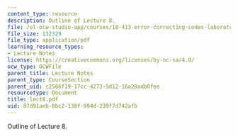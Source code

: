 ```yaml
---
content_type: resource
description: Outline of Lecture 8.
file: /ol-ocw-studio-app/courses/18-413-error-correcting-codes-laboratory-spring-2004/87d91aeb0bc2130f994d239f7d742afb_lect8.pdf
file_size: 132329
file_type: application/pdf
learning_resource_types:
- Lecture Notes
license: https://creativecommons.org/licenses/by-nc-sa/4.0/
ocw_type: OCWFile
parent_title: Lecture Notes
parent_type: CourseSection
parent_uid: c2566f19-17cc-4273-5d12-16a28adb0fee
resourcetype: Document
title: lect8.pdf
uid: 87d91aeb-0bc2-130f-994d-239f7d742afb
---
```

Outline of Lecture 8.